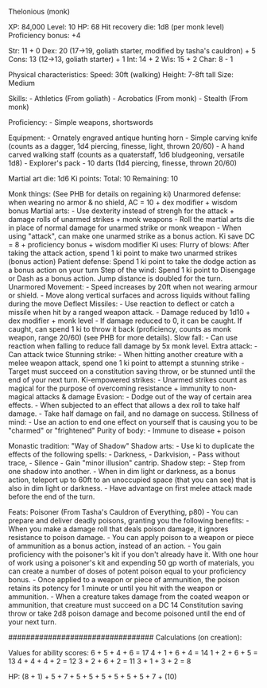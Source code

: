 Thelonious (monk)

XP: 84,000
Level: 10
HP: 68
Hit recovery die: 1d8 (per monk level)
Proficiency bonus: +4

Str: 11                                                            + 0
Dex: 20 (17->19, goliath starter, modified by tasha's cauldron)    + 5
Cons: 13 (12->13, goliath starter)                                 + 1
Int: 14                                                            + 2
Wis: 15                                                            + 2
Char: 8                                                            - 1

Physical characteristics:
    Speed: 30ft (walking)
    Height: 7-8ft tall
    Size: Medium

Skills:
    - Athletics (From goliath)
    - Acrobatics (From monk)
    - Stealth (From monk)

Proficiency:
    - Simple weapons, shortswords

Equipment:
    - Ornately engraved antique hunting horn
    - Simple carving knife (counts as a dagger, 1d4 piercing, finesse, light, thrown 20/60)
    - A hand carved walking staff (counts as a quaterstaff, 1d6 bludgeoning, versatile 1d8) 
    - Explorer's pack
    - 10 darts (1d4 piercing, finesse, thrown 20/60)

Martial art die: 1d6
Ki points: 
    Total: 10
    Remaining: 10
 
Monk things:
    (See PHB for details on regaining ki)
    Unarmored defense: when wearing no armor & no shield, AC = 10 + dex modifier + wisdom bonus
    Martial arts:
        - Use dexterity instead of strengh for the attack + damage rolls of unarmed strikes + monk weapons
        - Roll the martial arts die in place of normal damage for unarmed strike or monk weapon
        - When using "attack", can make one unarmed strike as a bonus action.
    Ki save DC = 8 + proficiency bonus + wisdom modifier
    Ki uses:
        Flurry of blows: After taking the attack action, spend 1 ki point to make two unarmed strikes (bonus action)
        Patient defense: Spend 1 ki point to take the dodge action as a bonus action on your turn
        Step of the wind: Spend 1 ki point to Disengage or Dash as a bonus action. Jump distance is doubled for the turn.
    Unarmored Movement:
        - Speed increases by 20ft when not wearing armour or shield.
        - Move along vertical surfaces and across liquids without falling during the move
    Deflect Missiles:
        - Use reaction to deflect or catch a missile when hit by a ranged weapon attack.
        - Damage reduced by 1d10 + dex modifier + monk level
        - If damage reduced to 0, it can be caught. If caught, can spend 1 ki to throw it back (proficiency, counts as monk weapon, range 20/60) (see PHB for more details).
    Slow fall: 
        - Can use reaction when falling to reduce fall damage by 5x monk level.
    Extra attack:
        - Can attack twice
    Stunning strike:
        - When hitting another creature with a melee weapon attack, spend one 1 ki point to attempt a stunning strike
        - Target must succeed on a constitution saving throw, or be stunned until the end of your next turn.
    Ki-empowered strikes:
        - Unarmed strikes count as magical for the purpose of overcoming resistance + immunity to non-magical attacks & damage
    Evasion:
        - Dodge out of the way of certain area effects.
        - When subjected to an effect that allows a dex roll to take half damage.
        - Take half damage on fail, and no damage on success.
    Stillness of mind:
        - Use an action to end one effect on yourself that is causing you to be "charmed" or "frightened"
    Purity of body:
        - Immune to disease + poison

Monastic tradition:
    "Way of Shadow"
    Shadow arts:
        - Use ki to duplicate the effects of the following spells:
            - Darkness,
            - Darkvision,
            - Pass without trace, 
            - Silence
        - Gain "minor illusion" cantrip.
    Shadow step: 
        - Step from one shadow into another.
        - When in dim light or darkness, as a bonus action, teleport up to 60ft to an unoccupied space (that you can see) that is also in dim light or darkness.
        - Have advantage on first melee attack made before the end of the turn.

Feats:
    Poisoner (From Tasha's Cauldron of Everything, p80)
        - You can prepare and deliver deadly poisons, granting you the following benefits:
        - When you make a damage roll that deals poison damage, it ignores resistance to poison damage.
        - You can apply poison to a weapon or piece of ammunition as a bonus action, instead of an action.
        - You gain proficiency with the poisoner's kit if you don't already have it. With one hour of work using a poisoner's kit and expending 50 gp worth of materials, you can create a number of doses of potent poison equal to your proficiency bonus. 
        - Once applied to a weapon or piece of ammunition, the poison retains its potency for 1 minute or until you hit with the weapon or ammunition. 
        - When a creature takes damage from the coated weapon or ammunition, that creature must succeed on a DC 14 Constitution saving throw or take 2d8 poison damage and become poisoned until the end of your next turn.


#################################
Calculations (on creation): 

Values for ability scores:
6 + 5 + 4 + 6 = 17
4 + 1 + 6 + 4 = 14
1 + 2 + 6 + 5 = 13
4 + 4 + 4 + 2 = 12
3 + 2 + 6 + 2 = 11
3 + 1 + 3 + 2 = 8

HP: 
(8 + 1) + 5 + 7 + 5 + 5 + 5 + 5 + 5 + 5 + 7 + (10)